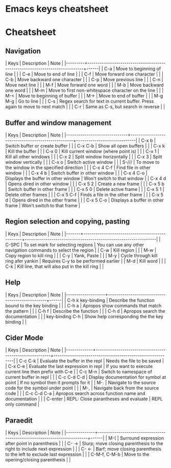 Emacs keys cheatsheet
=====================

# Cheatsheet

## Navigation

| Keys    | Description                                                                | Note |
|---------+----------------------------------------------------------------------------+------|
| C-a     | Move to beginning of line                                                  |      |
| C-e     | Move to end of line                                                        |      |
| C-f     | Move forward one character                                                 |      |
| C-b     | Move backward one character                                                |      |
| C-p     | Move previous line                                                         |      |
| C-n     | Move next line                                                             |      |
| M-f     | Move forward one word                                                      |      |
| M-b     | Move backward one word                                                     |      |
| M-m     | Move to first non-whitespace character on the line                         |      |
| M-<     | Move to beginning of buffer                                                |      |
| M->     | Move to end of buffer                                                      |      |
| M-g M-g | Go to line                                                                 |      |
| C-s     | Regex search for text in current buffer. Press again to move to next match |      |
| C-r     | Same as C-s, but search in reverse                                         |      | 

## Buffer and window management

| Keys                         | Description                                      | Note                        |
|------------------------------+--------------------------------------------------+-----------------------------|
| C-x b                        | Switch buffer or create buffer                   |                             |
| C-x C-b                      | Show all open buffers                            |                             |
| C-x k                        | Kill the buffer                                  |                             |
| C-x 0                        | Kill current window (where point is)             |                             |
| C-x 1                        | Kill all other windows                           |                             |
| C-x 2                        | Split window horizontally                        |                             |
| C-x 3                        | Split window vertically                          |                             |
| C-x o                        | Switch active window                             |                             |
| S-<left>/<right>/<up>/<down> | To move to the window in the specified direction |                             |
| C-x 4 C-f                    | Find file in other window                        |                             |
| C-x 4 b                      | Switch buffer in other window                    |                             |
| C-x 4 C-o                    | Displays the buffer in other window              | Won't switch to that window |
| C-x 4 d                      | Opens dired in other window                      |                             |
| C-x 5 2                      | Create a new frame                               |                             |
| C-x 5 b                      | Switch buffer in other frame                     |                             |
| C-x 5 0                      | Delete active frame                              |                             |
| C-x 5 1                      | Delete other frames                              |                             |
| C-x 5 C-f                    | Finds a file in the other frame                  |                             |
| C-x 5 d                      | Opens dired in the other frame                   |                             |
| C-x 5 C-o                    | Displays a buffer in other frame                 | Won't switch to that frame  |

## Region selection and copying, pasting

| Keys  | Description                                    | Note                                                           |
|-------+------------------------------------------------+----------------------------------------------------------------|
| C-SPC | To set mark for selecting regions              | You can use any other navigation commands to select the region |
| C-w   | Kill region                                    |                                                                |
| M-w   | Copy region to kill ring                       |                                                                |
| C-y   | Yank, Paste                                    |                                                                |
| M-y   | Cycle through kill ring afer yankin            | Requires C-y to be performed earlier                           |
| M-d   | Kill word                                      |                                                                |
| C-k   | Kill line, that will also put in the kill ring |                                                                |

## Help

| Keys              | Description                                    | Note |
|-------------------+------------------------------------------------+------|
| C-h k key-binding | Describe the function bound to the key binding |      |
| C-h a             | Apropos show commands that match the pattern   |      |
| C-h f             | Describe the function                          |      |
| C-h d             | Apropos search the documentation               |      |
| key-binding C-h   | Show help corresponding the the key binding    |      |

## Cider Mode

| Keys        | Description                                            | Note                                                     |
|-------------+--------------------------------------------------------+----------------------------------------------------------|
| C-c C-k     | Evaluate the buffer in the repl                        | Needs the file to be saved                               |
| C-x C-e     | Evaluate the last expression in repl                   | If you want to execute current line then prefix with C-e |
| C-c M-n     | Switch to namespace of current buffer in repl          |                                                          |
| C-c C-d C-d | Display documentation for symbol at point              | If no symbol then it prompts for it                      |
| M-.         | Navigate to the source code for the symbol under point |                                                          |
| M-,         | Navigate back from the source code                     |                                                          |
| C-c C-d C-a | Apropos search across function name and documentation  |                                                          |
| C-enter     | REPL: Close parantheses and evaluate                   | REPL only command                                        |

## Paraedit

| Keys         | Description                                                             | Note |
|--------------+-------------------------------------------------------------------------+------|
| M-(          | Surround expression after point in parenthesis                          |      |
| C- ->        | Slurp; move closing parenthesis to the right to include next expression |      |
| C- <-        | Barf; move closing parenthesis to the left to exclude last expression   |      |
| C-M-f, C-M-b | Move to the opening/closing parenthesis                                 |      |
